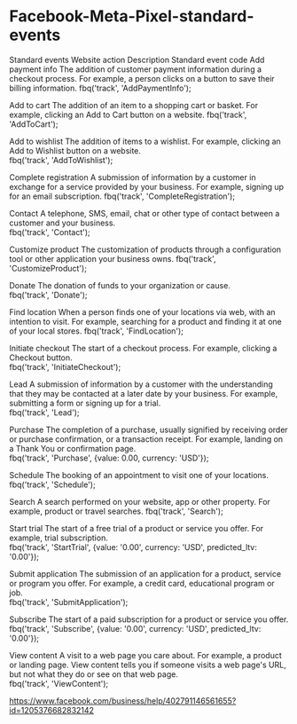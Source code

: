 # Facebook-Meta-Pixel-standard-events

Standard events
Website action	Description	Standard event code
Add payment info	The addition of customer payment information during a checkout process. For example, a person clicks on a button to save their billing information.	fbq('track', 'AddPaymentInfo');

Add to cart	The addition of an item to a shopping cart or basket. For example, clicking an Add to Cart button on a website.	
fbq('track', 'AddToCart');

Add to wishlist	The addition of items to a wishlist. For example, clicking an Add to Wishlist button on a website.	
fbq('track', 'AddToWishlist');

Complete registration	A submission of information by a customer in exchange for a service provided by your business. For example, signing up for an email subscription.	fbq('track', 'CompleteRegistration');

Contact	A telephone, SMS, email, chat or other type of contact between a customer and your business.	
fbq('track', 'Contact');

Customize product	The customization of products through a configuration tool or other application your business owns.	
fbq('track', 'CustomizeProduct');

Donate	The donation of funds to your organization or cause.	
fbq('track', 'Donate');

Find location	When a person finds one of your locations via web, with an intention to visit. For example, searching for a product and finding it at one of your local stores.	
fbq('track', 'FindLocation');

Initiate checkout	The start of a checkout process. For example, clicking a Checkout button.	
fbq('track', 'InitiateCheckout');

Lead	A submission of information by a customer with the understanding that they may be contacted at a later date by your business. 
For example, submitting a form or signing up for a trial.	
fbq('track', 'Lead');

Purchase	The completion of a purchase, usually signified by receiving order or purchase confirmation, or a transaction receipt. For example, landing on a Thank You or confirmation page.	
fbq('track', 'Purchase', {value: 0.00, currency: 'USD'});

Schedule	The booking of an appointment to visit one of your locations.	
fbq('track', 'Schedule');

Search	A search performed on your website, app or other property. For example, product or travel searches.	
fbq('track', 'Search');

Start trial	The start of a free trial of a product or service you offer. For example, trial subscription.	
fbq('track', 'StartTrial', {value: '0.00', currency: 'USD', predicted_ltv: '0.00'});

Submit application	The submission of an application for a product, service or program you offer. For example, a credit card, educational program or job.	
fbq('track', 'SubmitApplication');

Subscribe	The start of a paid subscription for a product or service you offer.	
fbq('track', 'Subscribe', {value: '0.00', currency: 'USD', predicted_ltv: '0.00'});

View content	A visit to a web page you care about. For example, a product or landing page. View content tells you if someone visits a web page's URL, but not what they do or see on that web page.	
fbq('track', 'ViewContent');

https://www.facebook.com/business/help/402791146561655?id=1205376682832142
